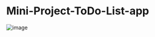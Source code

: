 # Mini-Project-ToDo-List-app
![image](https://github.com/user-attachments/assets/f0f3c1bd-4e31-41b4-9c4c-484a6f2599d2)

